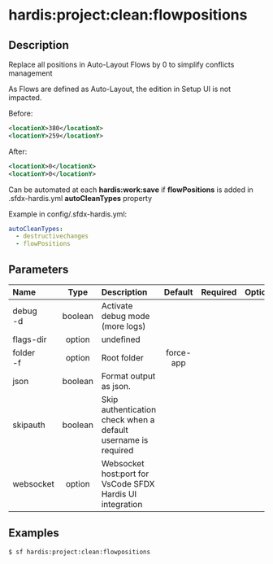 <!-- This file has been generated with command 'sf hardis:doc:plugin:generate'. Please do not update it manually or it may be overwritten -->
# hardis:project:clean:flowpositions

## Description

Replace all positions in Auto-Layout Flows by 0 to simplify conflicts management

As Flows are defined as Auto-Layout, the edition in Setup UI is not impacted.
  
Before:

```xml
<locationX>380</locationX>
<locationY>259</locationY>
```

After:

```xml
<locationX>0</locationX>
<locationY>0</locationY>
```

Can be automated at each **hardis:work:save** if **flowPositions** is added in .sfdx-hardis.yml **autoCleanTypes** property  

Example in config/.sfdx-hardis.yml:

```yaml
autoCleanTypes:
  - destructivechanges
  - flowPositions
```


## Parameters

| Name          |  Type   | Description                                                   |  Default  | Required | Options |
|:--------------|:-------:|:--------------------------------------------------------------|:---------:|:--------:|:-------:|
| debug<br/>-d  | boolean | Activate debug mode (more logs)                               |           |          |         |
| flags-dir     | option  | undefined                                                     |           |          |         |
| folder<br/>-f | option  | Root folder                                                   | force-app |          |         |
| json          | boolean | Format output as json.                                        |           |          |         |
| skipauth      | boolean | Skip authentication check when a default username is required |           |          |         |
| websocket     | option  | Websocket host:port for VsCode SFDX Hardis UI integration     |           |          |         |

## Examples

```shell
$ sf hardis:project:clean:flowpositions
```


